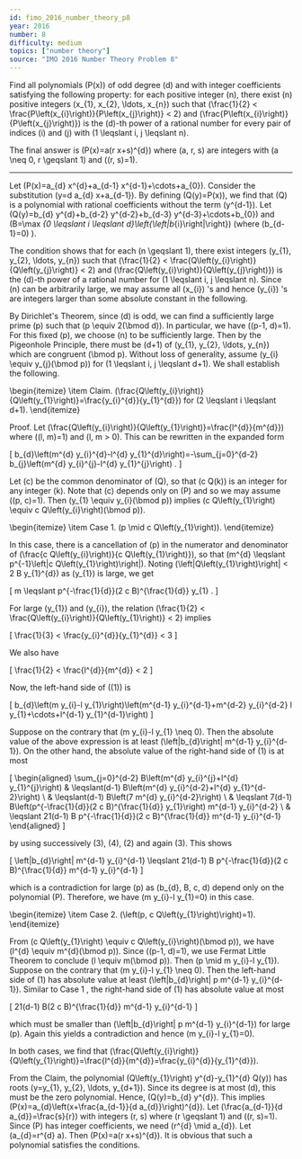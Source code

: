 ```yaml
---
id: fimo_2016_number_theory_p8
year: 2016
number: 8
difficulty: medium
topics: ["number theory"]
source: "IMO 2016 Number Theory Problem 8"
---
```


Find all polynomials \(P(x)\) of odd degree \(d\) and with integer coefficients satisfying the following property: for each positive integer \(n\), there exist \(n\) positive integers \(x_{1}, x_{2}, \ldots, x_{n}\) such that \(\frac{1}{2} < \frac{P\left(x_{i}\right)}{P\left(x_{j}\right)} < 2\) and \(\frac{P\left(x_{i}\right)}{P\left(x_{j}\right)}\) is the \(d\)-th power of a rational number for every pair of indices \(i\) and \(j\) with \(1 \leqslant i, j \leqslant n\).

The final answer is \(P(x)=a(r x+s)^{d}\) where \(a, r, s\) are integers with \(a \neq 0, r \geqslant 1\) and \((r, s)=1\).

---
Let \(P(x)=a_{d} x^{d}+a_{d-1} x^{d-1}+\cdots+a_{0}\). Consider the substitution \(y=d a_{d} x+a_{d-1}\). By defining \(Q(y)=P(x)\), we find that \(Q\) is a polynomial with rational coefficients without the term \(y^{d-1}\). Let \(Q(y)=b_{d} y^{d}+b_{d-2} y^{d-2}+b_{d-3} y^{d-3}+\cdots+b_{0}\) and \(B=\max _{0 \leqslant i \leqslant d}\left\{\left|b_{i}\right|\right\}\) (where \(b_{d-1}=0\) ).

The condition shows that for each \(n \geqslant 1\), there exist integers \(y_{1}, y_{2}, \ldots, y_{n}\) such that \(\frac{1}{2} < \frac{Q\left(y_{i}\right)}{Q\left(y_{j}\right)} < 2\) and \(\frac{Q\left(y_{i}\right)}{Q\left(y_{j}\right)}\) is the \(d\)-th power of a rational number for \(1 \leqslant i, j \leqslant n\). Since \(n\) can be arbitrarily large, we may assume all \(x_{i}\) 's and hence \(y_{i}\) 's are integers larger than some absolute constant in the following.

By Dirichlet's Theorem, since \(d\) is odd, we can find a sufficiently large prime \(p\) such that \(p \equiv 2(\bmod d)\). In particular, we have \((p-1, d)=1\). For this fixed \(p\), we choose \(n\) to be sufficiently large. Then by the Pigeonhole Principle, there must be \(d+1\) of \(y_{1}, y_{2}, \ldots, y_{n}\) which are congruent \(\bmod p\). Without loss of generality, assume \(y_{i} \equiv y_{j}(\bmod p)\) for \(1 \leqslant i, j \leqslant d+1\). We shall establish the following.

\begin{itemize}
 \item Claim. \(\frac{Q\left(y_{i}\right)}{Q\left(y_{1}\right)}=\frac{y_{i}^{d}}{y_{1}^{d}}\) for \(2 \leqslant i \leqslant d+1\).
\end{itemize}

Proof. Let \(\frac{Q\left(y_{i}\right)}{Q\left(y_{1}\right)}=\frac{l^{d}}{m^{d}}\) where \((l, m)=1\) and \(l, m > 0\). This can be rewritten in the expanded form

\[
b_{d}\left(m^{d} y_{i}^{d}-l^{d} y_{1}^{d}\right)=-\sum_{j=0}^{d-2} b_{j}\left(m^{d} y_{i}^{j}-l^{d} y_{1}^{j}\right) .
\]

Let \(c\) be the common denominator of \(Q\), so that \(c Q(k)\) is an integer for any integer \(k\). Note that \(c\) depends only on \(P\) and so we may assume \((p, c)=1\). Then \(y_{1} \equiv y_{i}(\bmod p)\) implies \(c Q\left(y_{1}\right) \equiv c Q\left(y_{i}\right)(\bmod p)\).

\begin{itemize}
 \item Case 1. \(p \mid c Q\left(y_{1}\right)\).
\end{itemize}

In this case, there is a cancellation of \(p\) in the numerator and denominator of \(\frac{c Q\left(y_{i}\right)}{c Q\left(y_{1}\right)}\), so that \(m^{d} \leqslant p^{-1}\left|c Q\left(y_{1}\right)\right|\). Noting \(\left|Q\left(y_{1}\right)\right| < 2 B y_{1}^{d}\) as \(y_{1}\) is large, we get

\[
m \leqslant p^{-\frac{1}{d}}(2 c B)^{\frac{1}{d}} y_{1} .
\]

For large \(y_{1}\) and \(y_{i}\), the relation \(\frac{1}{2} < \frac{Q\left(y_{i}\right)}{Q\left(y_{1}\right)} < 2\) implies

\[
\frac{1}{3} < \frac{y_{i}^{d}}{y_{1}^{d}} < 3
\]

We also have

\[
\frac{1}{2} < \frac{l^{d}}{m^{d}} < 2
\]

Now, the left-hand side of \((1)\) is

\[
b_{d}\left(m y_{i}-l y_{1}\right)\left(m^{d-1} y_{i}^{d-1}+m^{d-2} y_{i}^{d-2} l y_{1}+\cdots+l^{d-1} y_{1}^{d-1}\right)
\]

Suppose on the contrary that \(m y_{i}-l y_{1} \neq 0\). Then the absolute value of the above expression is at least \(\left|b_{d}\right| m^{d-1} y_{i}^{d-1}\). On the other hand, the absolute value of the right-hand side of (1) is at most

\[
\begin{aligned}
\sum_{j=0}^{d-2} B\left(m^{d} y_{i}^{j}+l^{d} y_{1}^{j}\right) & \leqslant(d-1) B\left(m^{d} y_{i}^{d-2}+l^{d} y_{1}^{d-2}\right) \\
& \leqslant(d-1) B\left(7 m^{d} y_{i}^{d-2}\right) \\
& \leqslant 7(d-1) B\left(p^{-\frac{1}{d}}(2 c B)^{\frac{1}{d}} y_{1}\right) m^{d-1} y_{i}^{d-2} \\
& \leqslant 21(d-1) B p^{-\frac{1}{d}}(2 c B)^{\frac{1}{d}} m^{d-1} y_{i}^{d-1}
\end{aligned}
\]

by using successively (3), (4), (2) and again (3). This shows

\[
\left|b_{d}\right| m^{d-1} y_{i}^{d-1} \leqslant 21(d-1) B p^{-\frac{1}{d}}(2 c B)^{\frac{1}{d}} m^{d-1} y_{i}^{d-1}
\]

which is a contradiction for large \(p\) as \(b_{d}, B, c, d\) depend only on the polynomial \(P\). Therefore, we have \(m y_{i}-l y_{1}=0\) in this case.

\begin{itemize}
 \item Case 2. \(\left(p, c Q\left(y_{1}\right)\right)=1\).
\end{itemize}

From \(c Q\left(y_{1}\right) \equiv c Q\left(y_{i}\right)(\bmod p)\), we have \(l^{d} \equiv m^{d}(\bmod p)\). Since \((p-1, d)=1\), we use Fermat Little Theorem to conclude \(l \equiv m(\bmod p)\). Then \(p \mid m y_{i}-l y_{1}\). Suppose on the contrary that \(m y_{i}-l y_{1} \neq 0\). Then the left-hand side of (1) has absolute value at least \(\left|b_{d}\right| p m^{d-1} y_{i}^{d-1}\). Similar to Case 1 , the right-hand side of (1) has absolute value at most

\[
21(d-1) B(2 c B)^{\frac{1}{d}} m^{d-1} y_{i}^{d-1}
\]

which must be smaller than \(\left|b_{d}\right| p m^{d-1} y_{i}^{d-1}\) for large \(p\). Again this yields a contradiction and hence \(m y_{i}-l y_{1}=0\).

In both cases, we find that \(\frac{Q\left(y_{i}\right)}{Q\left(y_{1}\right)}=\frac{l^{d}}{m^{d}}=\frac{y_{i}^{d}}{y_{1}^{d}}\).

From the Claim, the polynomial \(Q\left(y_{1}\right) y^{d}-y_{1}^{d} Q(y)\) has roots \(y=y_{1}, y_{2}, \ldots, y_{d+1}\). Since its degree is at most \(d\), this must be the zero polynomial. Hence, \(Q(y)=b_{d} y^{d}\). This implies \(P(x)=a_{d}\left(x+\frac{a_{d-1}}{d a_{d}}\right)^{d}\). Let \(\frac{a_{d-1}}{d a_{d}}=\frac{s}{r}\) with integers \(r, s\) where \(r \geqslant 1\) and \((r, s)=1\). Since \(P\) has integer coefficients, we need \(r^{d} \mid a_{d}\). Let \(a_{d}=r^{d} a\). Then \(P(x)=a(r x+s)^{d}\). It is obvious that such a polynomial satisfies the conditions.
